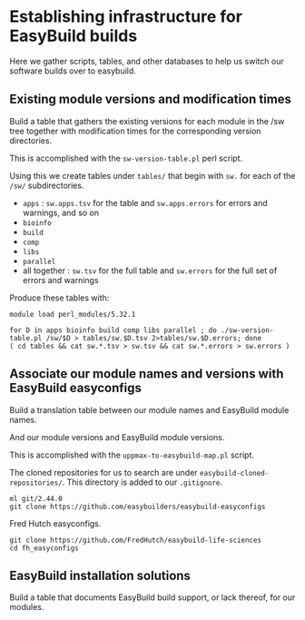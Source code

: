 Establishing infrastructure for EasyBuild builds
================================================

Here we gather scripts, tables, and other databases to help us switch our software builds over to easybuild.



Existing module versions and modification times
-----------------------------------------------

Build a table that gathers the existing versions for each module in the /sw tree together with modification times for the corresponding version directories.

This is accomplished with the `sw-version-table.pl` perl script.

Using this we create tables under `tables/` that begin with `sw.` for each of the `/sw/` subdirectories.

- `apps`  : `sw.apps.tsv` for the table and `sw.apps.errors` for errors and warnings, and so on
- `bioinfo`
- `build`
- `comp`
- `libs`
- `parallel`
- all together : `sw.tsv` for the full table and `sw.errors` for the full set of errors and warnings

Produce these tables with:

    module load perl_modules/5.32.1

    for D in apps bioinfo build comp libs parallel ; do ./sw-version-table.pl /sw/$D > tables/sw.$D.tsv 2>tables/sw.$D.errors; done
    ( cd tables && cat sw.*.tsv > sw.tsv && cat sw.*.errors > sw.errors )



Associate our module names and versions with EasyBuild easyconfigs
------------------------------------------------------------------

Build a translation table between our module names and EasyBuild module names.

And our module versions and EasyBuild module versions.

This is accomplished with the `uppmax-to-easybuild-map.pl` script.

The cloned repositories for us to search are under `easybuild-cloned-repositories/`.  This directory is added to our `.gitignore`.

    ml git/2.44.0
    git clone https://github.com/easybuilders/easybuild-easyconfigs

Fred Hutch easyconfigs.

    git clone https://github.com/FredHutch/easybuild-life-sciences
    cd fh_easyconfigs



EasyBuild installation solutions
--------------------------------

Build a table that documents EasyBuild build support, or lack thereof, for our modules.


